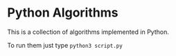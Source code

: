 # Python Algorithms

This is a collection of algorithms implemented in Python.

To run them just type `python3 script.py`
